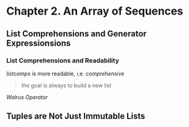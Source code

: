 # Chapter 2. An Array of Sequences
## List Comprehensions and Generator Expressionsions
### List Comprehensions and Readability

*listcomps* is more readable, i.e. *comprehensive*

> the goal is always to build a new list

*Walrus Operator*

## Tuples are Not Just Immutable Lists 

